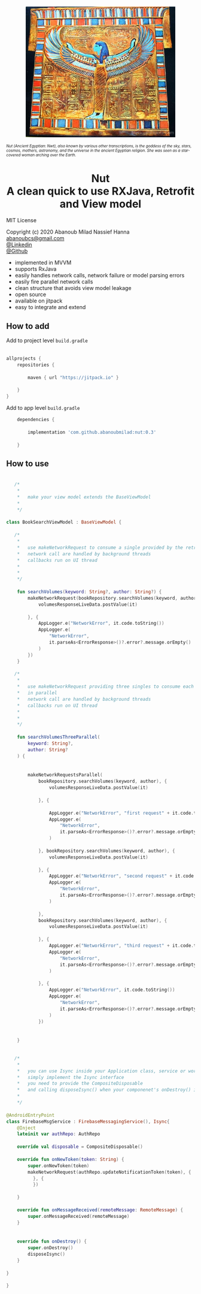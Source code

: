 <p align="center">
  <img src="readme_res/nut.jpg" width="400">
<p style="font-size: 10px;font-style: italic;">Nut (Ancient Egyptian: Nwt), also known by various other transcriptions,
is the goddess of the sky, stars, cosmos, mothers, astronomy, and the universe in the ancient Egyptian religion.
She was seen as a star-covered woman arching over the Earth.
</p>
</p>

<h1 align="center">
Nut <br/>
A clean quick to use RXJava, Retrofit and View model</h2>

MIT License

Copyright (c) 2020 Abanoub Milad Nassief Hanna\
abanoubcs@gmail.com\
[@Linkedin](https://www.linkedin.com/in/abanoubmilad/)\
[@Github](https://github.com/abanoubmilad)


- implemented in MVVM
- supports RxJava
- easily handles network calls, network failure or model parsing errors
- easily fire parallel network calls
- clean structure that avoids view model leakage
- open source
- available on jitpack
- easy to integrate and extend

## How to add

Add to project level `build.gradle`

```Groovy

allprojects {
    repositories {

        maven { url "https://jitpack.io" }
        
    }
}
```

Add to app level `build.gradle`

```Groovy
    dependencies {

        implementation 'com.github.abanoubmilad:nut:0.3'
        
    }
```

## How to use

```kotlin

   /*
    *
    *   make your view model extends the BaseViewModel
    *
    */

class BookSearchViewModel : BaseViewModel {

   /*
    *
    *   use makeNetworkRequest to consume a single provided by the retrofit interface
    *   network call are handled by background threads
    *   callbacks run on UI thread
    *
    *
    */

    fun searchVolumes(keyword: String?, author: String?) {
        makeNetworkRequest(bookRepository.searchVolumes(keyword, author), {
            volumesResponseLiveData.postValue(it)

        }, {
            AppLogger.e("NetworkError", it.code.toString())
            AppLogger.e(
                "NetworkError",
                it.parseAs<ErrorResponse>()?.error?.message.orEmpty()
            )
        })
    }

   /*
    *
    *   use makeNetworkRequest providing three singles to consume each single provided by the retrofit interface
    *   in parallel
    *   network call are handled by background threads
    *   callbacks run on UI thread
    *
    *
    */

    fun searchVolumesThreeParallel(
        keyword: String?,
        author: String?
    ) {


        makeNetworkRequestsParallel(
            bookRepository.searchVolumes(keyword, author), {
                volumesResponseLiveData.postValue(it)

            }, {

                AppLogger.e("NetworkError", "first request" + it.code.toString())
                AppLogger.e(
                    "NetworkError",
                    it.parseAs<ErrorResponse>()?.error?.message.orEmpty()
                )

            }, bookRepository.searchVolumes(keyword, author), {
                volumesResponseLiveData.postValue(it)

            }, {
                AppLogger.e("NetworkError", "second request" + it.code.toString())
                AppLogger.e(
                    "NetworkError",
                    it.parseAs<ErrorResponse>()?.error?.message.orEmpty()
                )

            },
            bookRepository.searchVolumes(keyword, author), {
                volumesResponseLiveData.postValue(it)

            }, {
                AppLogger.e("NetworkError", "third request" + it.code.toString())
                AppLogger.e(
                    "NetworkError",
                    it.parseAs<ErrorResponse>()?.error?.message.orEmpty()
                )

            }, {
                AppLogger.e("NetworkError", it.code.toString())
                AppLogger.e(
                    "NetworkError",
                    it.parseAs<ErrorResponse>()?.error?.message.orEmpty()
                )
            })


    }
```


```kotlin

   /*
    *
    *   you can use Isync inside your Application class, service or work manager
    *   simply implement the Isync interface
    *   you need to provide the CompositeDisposable
    *   and calling disposeIsync() when your componenet's onDestroy() is called
    *
    */

@AndroidEntryPoint
class FirebaseMsgService : FirebaseMessagingService(), Isync{
    @Inject
    lateinit var authRepo: AuthRepo

    override val disposable = CompositeDisposable()

    override fun onNewToken(token: String) {
        super.onNewToken(token)
        makeNetworkRequest(authRepo.updateNotificationToken(token), {
          }, {
          })

    }

    override fun onMessageReceived(remoteMessage: RemoteMessage) {
        super.onMessageReceived(remoteMessage)
    }


    override fun onDestroy() {
        super.onDestroy()
        disposeIsync()
    }

}

}

```
